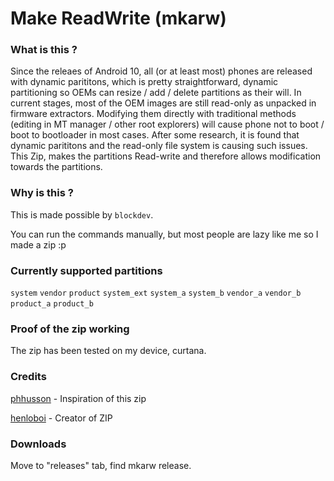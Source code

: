 # Make ReadWrite (mkarw) #



### What is this ? ###

Since the releaes of Android 10, all (or at least most) phones are released with dynamic parititons, which is pretty straightforward, dynamic partitioning so OEMs can resize / add / delete partitions as their will. In current stages, most of the OEM images are still read-only as unpacked in firmware extractors. Modifying them directly with traditional methods (editing in MT manager / other root explorers) will cause phone not to boot / boot to bootloader in most cases. After some research, it is found that dynamic parititons and the read-only file system is causing such issues. This Zip, makes the partitions Read-write and therefore allows modification towards the partitions. 

### Why is this ? ###

This is made possible by ```blockdev```. 

You can run the commands manually, but most people are lazy like me so I made a zip :p 

### Currently supported partitions ###

```system``` ```vendor``` ```product``` ```system_ext``` ```system_a``` ```system_b``` ```vendor_a``` ```vendor_b``` ```product_a``` ```product_b```

### Proof of the zip working ###

The zip has been tested on my device, curtana.

### Credits ###

 [phhusson](https://github.com/phhusson) - Inspiration of this zip
 
 [henloboi](https://github.com/JamieHoSzeYui) - Creator of ZIP
 
### Downloads ###

Move to "releases" tab, find mkarw release.



